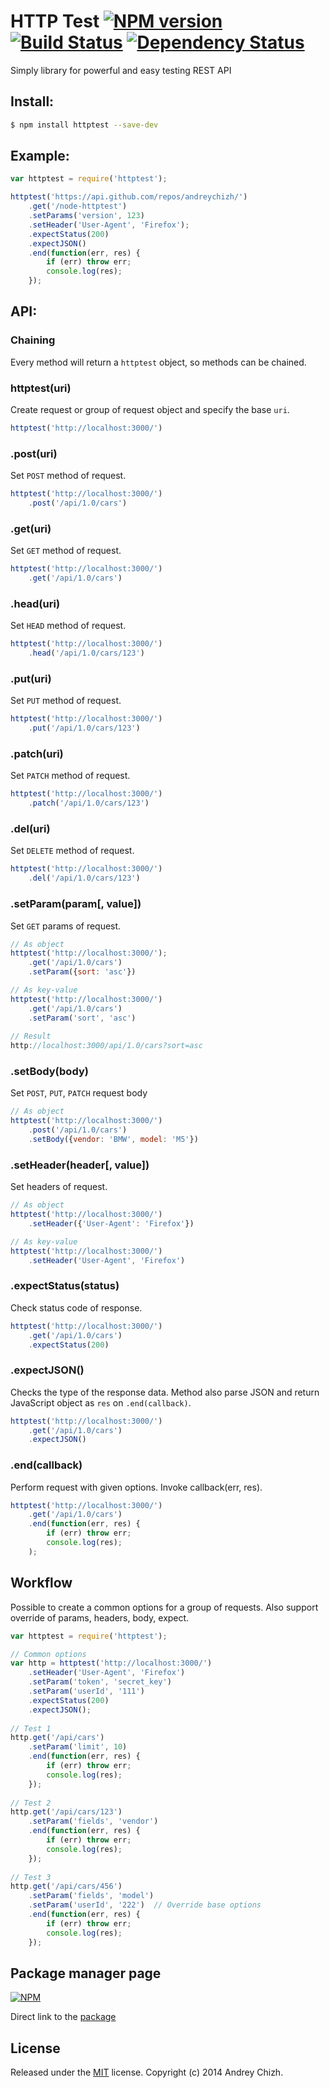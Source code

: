 # HTTP Test [![NPM version][npm-image]][npm-url] [![Build Status][travis-image]][travis-url] [![Dependency Status][david-image]][david-url]

[npm-url]: https://npmjs.org/package/httptest
[npm-image]: http://img.shields.io/npm/v/httptest.svg

[travis-url]: https://travis-ci.org/andreychizh/node-httptest
[travis-image]: https://travis-ci.org/andreychizh/node-httptest.svg?branch=master

[david-url]: https://david-dm.org/andreychizh/node-httptest
[david-image]: https://david-dm.org/andreychizh/node-httptest.svg?theme=shields.io

Simply library for powerful and easy testing REST API

## Install:
```bash
$ npm install httptest --save-dev
```

## Example:
```js
var httptest = require('httptest');

httptest('https://api.github.com/repos/andreychizh/')
    .get('/node-httptest')
    .setParams('version', 123)
    .setHeader('User-Agent', 'Firefox');
    .expectStatus(200)
    .expectJSON()
    .end(function(err, res) {
        if (err) throw err;
        console.log(res);
    });
```
## API:

### Chaining

Every method will return a `httptest` object, so methods can be chained.

### httptest(uri)

Create request or group of request object and specify the base `uri`.

```js
httptest('http://localhost:3000/')
```

### .post(uri)

Set `POST` method of request.

```js
httptest('http://localhost:3000/')
    .post('/api/1.0/cars')
```

### .get(uri)

Set `GET` method of request.

```js
httptest('http://localhost:3000/')
    .get('/api/1.0/cars')
```

### .head(uri)

Set `HEAD` method of request.

```js
httptest('http://localhost:3000/')
    .head('/api/1.0/cars/123')
```

### .put(uri)

Set `PUT` method of request.

```js
httptest('http://localhost:3000/')
    .put('/api/1.0/cars/123')
```

### .patch(uri)

Set `PATCH` method of request.

```js
httptest('http://localhost:3000/')
    .patch('/api/1.0/cars/123')
```

### .del(uri)

Set `DELETE` method of request.

```js
httptest('http://localhost:3000/')
    .del('/api/1.0/cars/123')
```

### .setParam(param[, value])

Set `GET` params of request. 

```js
// As object
httptest('http://localhost:3000/');
    .get('/api/1.0/cars')
    .setParam({sort: 'asc'})

// As key-value
httptest('http://localhost:3000/')
    .get('/api/1.0/cars')
    .setParam('sort', 'asc')
    
// Result
http://localhost:3000/api/1.0/cars?sort=asc
```

### .setBody(body)

Set `POST`, `PUT`, `PATCH` request body

```js
// As object
httptest('http://localhost:3000/')
    .post('/api/1.0/cars')
    .setBody({vendor: 'BMW', model: 'M5'})
```

### .setHeader(header[, value])

Set headers of request.

```js
// As object
httptest('http://localhost:3000/')
    .setHeader({'User-Agent': 'Firefox'})

// As key-value
httptest('http://localhost:3000/')
    .setHeader('User-Agent', 'Firefox')
```

### .expectStatus(status)

Check status code of response.

```js
httptest('http://localhost:3000/')
    .get('/api/1.0/cars')
    .expectStatus(200)
```

### .expectJSON()

Checks the type of the response data. Method also parse JSON and return JavaScript object as `res` on `.end(callback)`.

```js
httptest('http://localhost:3000/')
    .get('/api/1.0/cars')
    .expectJSON()
```

### .end(callback)

Perform request with given options. Invoke callback(err, res).

```js
httptest('http://localhost:3000/')
    .get('/api/1.0/cars')
    .end(function(err, res) {
        if (err) throw err;
        console.log(res);
    );
```

## Workflow

Possible to create a common options for a group of requests. Also support override of params, headers, body, expect.

```js
var httptest = require('httptest');

// Common options
var http = httptest('http://localhost:3000/')
    .setHeader('User-Agent', 'Firefox')
    .setParam('token', 'secret_key')
    .setParam('userId', '111')
    .expectStatus(200)
    .expectJSON();
    
// Test 1
http.get('/api/cars')
    .setParam('limit', 10)
    .end(function(err, res) {
        if (err) throw err;
        console.log(res);
    });
    
// Test 2
http.get('/api/cars/123')
    .setParam('fields', 'vendor')
    .end(function(err, res) {
        if (err) throw err;
        console.log(res);
    });
    
// Test 3
http.get('/api/cars/456')
    .setParam('fields', 'model')
    .setParam('userId', '222')  // Override base options
    .end(function(err, res) {
        if (err) throw err;
        console.log(res);
    });
```

## Package manager page

[![NPM](https://nodei.co/npm/httptest.png?downloads=true)](https://nodei.co/npm/httptest/)

Direct link to the [package]

[package]: https://npmjs.org/package/httptest

## License

Released under the [MIT] license. Copyright (c) 2014 Andrey Chizh.

[MIT]: https://raw.github.com/andreychizh/node-httptest/master/LICENSE.md

